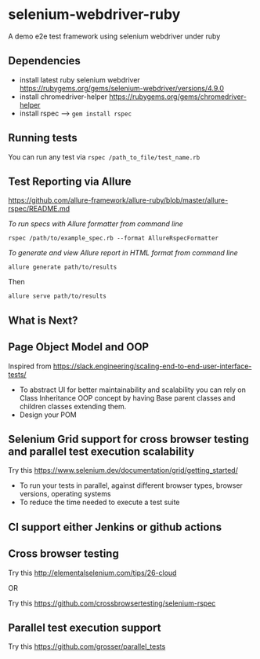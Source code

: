 # selenium-webdriver-ruby
A demo e2e test framework using selenium webdriver under ruby

## Dependencies

- install latest ruby selenium webdriver https://rubygems.org/gems/selenium-webdriver/versions/4.9.0
- install chromedriver-helper https://rubygems.org/gems/chromedriver-helper
- install rspec --> ```gem install rspec```

## Running tests

You can run any test via ```rspec /path_to_file/test_name.rb```

## Test Reporting via Allure

https://github.com/allure-framework/allure-ruby/blob/master/allure-rspec/README.md

_To run specs with Allure formatter from command line_

    rspec /path/to/example_spec.rb --format AllureRspecFormatter
    
_To generate and view Allure report in HTML format from command line_

    allure generate path/to/results
    
 Then
 
    allure serve path/to/results
   
   

## What is Next?

## Page Object Model and OOP

Inspired from https://slack.engineering/scaling-end-to-end-user-interface-tests/

 - To abstract UI for better maintainability and scalability you can rely on Class Inheritance OOP concept by having Base parent classes and children classes extending them.
 - Design your POM

## Selenium Grid support for cross browser testing and parallel test execution scalability

Try this https://www.selenium.dev/documentation/grid/getting_started/

- To run your tests in parallel, against different browser types, browser versions, operating systems
- To reduce the time needed to execute a test suite

## CI support either Jenkins or github actions

## Cross browser testing

Try this http://elementalselenium.com/tips/26-cloud

OR 

Try this https://github.com/crossbrowsertesting/selenium-rspec

## Parallel test execution support

Try this https://github.com/grosser/parallel_tests


